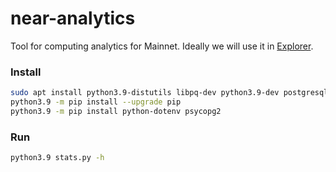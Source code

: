 # near-analytics

Tool for computing analytics for Mainnet.
Ideally we will use it in [Explorer](https://explorer.near.org/stats).

### Install

```bash
sudo apt install python3.9-distutils libpq-dev python3.9-dev postgresql-server-dev-all
python3.9 -m pip install --upgrade pip
python3.9 -m pip install python-dotenv psycopg2
```

### Run
```bash
python3.9 stats.py -h
```
